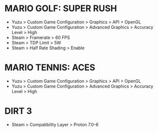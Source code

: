 # MARIO GOLF: SUPER RUSH
- Yuzu > Custom Game Configuration > Graphics > API > OpenGL
- Yuzu > Custom  Game Configuration > Advanced Graphics > Accuracy Level > High
- Steam > Framerate > 60 FPS
- Steam > TDP Limit > 5W
- Steam > Half Rate Shading > Enable

# MARIO TENNIS: ACES
- Yuzu > Custom Game Configuration > Graphics > API > OpenGL
- Yuzu > Custom  Game Configuration > Advanced Graphics > Accuracy Level > High

# DIRT 3
- Steam > Compatibility Layer > Proton 7.0-6
